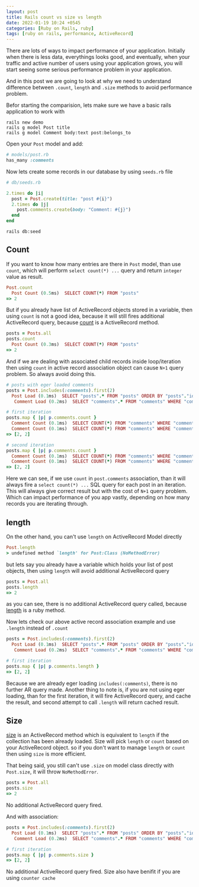 ```yaml
---
layout: post
title: Rails count vs size vs length
date: 2022-01-19 10:24 +0545
categories: [Ruby on Rails, ruby]
tags: [ruby on rails, performance, ActiveRecord]
---
```


There are lots of ways to impact performance of your application. Initially when there is less data, everythings looks good, and eventually, when your traffic and active number of users using your application grows, you will start seeing some serious performance problem in your application.

And in this post we are going to look at why we need to understand difference between `.count`, `length` and `.size` methods to avoid performance problem.

Befor starting the comparision, lets make sure we have a basic rails application to work with

```shell
rails new demo
rails g model Post title
rails g model Comment body:text post:belongs_to
```

Open your `Post` model and add:

```ruby
# models/post.rb
has_many :comments
```

Now lets create some records in our database by using `seeds.rb` file

```ruby
# db/seeds.rb

2.times do |i|
  post = Post.create(title: "post #{i}")
  2.times do |j|
    post.comments.create(body: "Comment: #{j}")
  end
end
```

```shell
rails db:seed
```

## Count

If you want to know how many entries are there in `Post` model, than use `count`, which will perform `select count(*) ...` query and return `integer` value as result.

```ruby
Post.count
  Post Count (0.5ms)  SELECT COUNT(*) FROM "posts"
=> 2
```

But if you already have list of ActiveRecord objects stored in a variable, then using `count` is not a good idea, because it will still fires additional ActiveRecord query, because [count](https://apidock.com/rails/ActiveRecord/Calculations/ClassMethods/count) is a ActiveRecord method.

```ruby
posts = Posts.all
posts.count
  Post Count (0.3ms)  SELECT COUNT(*) FROM "posts"
=> 2
```

And if we are dealing with associated child records inside loop/iteration then using `count` in active record association object can cause `N+1` query problem. So always avoid doing this.

```ruby
# posts with eger loaded comments
posts = Post.includes(:comments).first(2)
  Post Load (0.1ms)  SELECT "posts".* FROM "posts" ORDER BY "posts"."id" ASC LIMIT ?  [["LIMIT", 2]]
   Comment Load (0.2ms)  SELECT "comments".* FROM "comments" WHERE "comments"."post_id" IN (?, ?)  [["post_id", 1], ["post_id", 2]]

# first iteration
posts.map { |p| p.comments.count }
  Comment Count (0.1ms)  SELECT COUNT(*) FROM "comments" WHERE "comments"."post_id" = ?  [["post_id", 1]]
  Comment Count (0.1ms)  SELECT COUNT(*) FROM "comments" WHERE "comments"."post_id" = ?  [["post_id", 2]]
=> [2, 2]

# second iteration
posts.map { |p| p.comments.count }
  Comment Count (0.1ms)  SELECT COUNT(*) FROM "comments" WHERE "comments"."post_id" = ?  [["post_id", 1]]
  Comment Count (0.1ms)  SELECT COUNT(*) FROM "comments" WHERE "comments"."post_id" = ?  [["post_id", 2]]
=> [2, 2]
```

Here we can see, if we use `count` in `post.comments` association, than it will always fire a `select count(*) ...` SQL query for each post in an iteration. This will always give correct result but with the cost of `N+1` query problem. Which can impact performance of you app vastly, depending on how many records you are iterating through.

## length

On the other hand, you can't use `length` on ActiveRecord Model directly

```ruby
Post.length
> undefined method `length' for Post:Class (NoMethodError)
```

but lets say you already have a variable which holds your list of post objects, then using `length` will avoid additional ActiveRecord query

```ruby
posts = Post.all
posts.length
=> 2
```

as you can see, there is no additional ActiveRecord query called, because [length](https://apidock.com/ruby/Array/length) is a ruby method.

Now lets check our above active record association example and use `.length` instead of `.count`

```ruby
posts = Post.includes(:comments).first(2)
  Post Load (0.1ms)  SELECT "posts".* FROM "posts" ORDER BY "posts"."id" ASC LIMIT ?  [["LIMIT", 2]]
   Comment Load (0.2ms)  SELECT "comments".* FROM "comments" WHERE "comments"."post_id" IN (?, ?)  [["post_id", 1], ["post_id", 2]]

# first iteration
posts.map { |p| p.comments.length }
=> [2, 2]
```

Because we are already eger loading `includes(:comments)`, there is no further AR query made. Another thing to note is, if you are not using eger loading, than for the first iteration, it will fire ActiveRecord query, and cache the result, and second attempt to call `.length` will return cached result.

## Size

[size](https://apidock.com/rails/ActiveRecord/Associations/AssociationCollection/size) is an ActiveRecord method which is equivalent to `length` if the collection has been already loaded. Size will pick `length` or `count` based on your ActiveRecord object. so if you don't want to manage `length` or `count` then using `size` is more efficient.

That being said, you still can't use `.size` on model class directly with `Post.size`, it will throw `NoMethodError`.

```ruby
posts = Post.all
posts.size
=> 2
```

No additional ActiveRecord query fired.

And with association:

```ruby
posts = Post.includes(:comments).first(2)
  Post Load (0.1ms)  SELECT "posts".* FROM "posts" ORDER BY "posts"."id" ASC LIMIT ?  [["LIMIT", 2]]
   Comment Load (0.2ms)  SELECT "comments".* FROM "comments" WHERE "comments"."post_id" IN (?, ?)  [["post_id", 1], ["post_id", 2]]

# first iteration
posts.map { |p| p.comments.size }
=> [2, 2]
```

No additional ActiveRecord query fired. Size also have benifit if you are using `counter cache`
